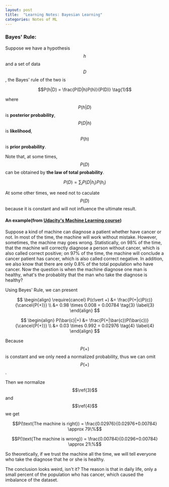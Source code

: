 ```yaml
---
layout: post
title:  "Learning Notes: Bayesian Learning"
categories: Notes of ML
---
```

<script type="text/javascript" src="http://cdn.mathjax.org/mathjax/latest/MathJax.js?config=default"></script>
### Bayes' Rule:
Suppose we have a hypothesis $$h$$ and a set of data $$D$$, the Bayes' rule of the two is

$$P(h|D) = \frac{P(D|h)P(h)}{P(D)} \tag{1}$$

where $$P(h\vert D)$$ is **posterior probability**, $$P(D\vert h)$$ is **likelihood**, $$P(h)$$ is **prior probability**.

Note that, at some times, $$P(D)$$ can be obtained by **the law of total probability**.

$$P(D) = \sum_i{P(D|h_i)P(h_i)} \tag{2}$$

At some other times, we need not to caculate $$P(D)$$ because it is constant and will not influence the ultimate result.

#### An example(from [Udacity's Machine Learning course])
Suppose a kind of machine can diagnose a patient whether have cancer or not. In most of the time, the machine will work without mistake. However, sometimes, the machine may goes wrong. Statistically, on 98% of the time, that the machine will correctly diagnose a person without cancer, which is also called correct positive; on 97% of the time, the machine will conclude a cancer patient has cancer, which is also called correct negative. In addition, we also know that there are only 0.8% of the total population who have cancer. Now the question is when the machine diagnose one man is healthy, what's the probablity that the man who take the diagnose is healthy?

Using Beyes' Rule, we can present 

$$
\begin{align}
\require{cancel} P(c\vert +) &= \frac{P(+|c)P(c)}{\cancel{P(+)}} \\
&= 0.98 \times 0.008 = 0.00784 \tag{3} \label{3}
\end{align}
$$

$$
\begin{align}
P(\bar{c}|+) &= \frac{P(+|\bar{c})P(\bar{c})}{\cancel{P(+)}} \\
&= 0.03 \times 0.992 = 0.02976 \tag{4} \label{4}
\end{align}
$$

Because $$P(+)$$ is constant and we only need a normalized probability, thus we can omit $$P(+)$$.

Then we normalize $$\ref{3}$$ and $$\ref{4}$$ we get

$$P(\text{The machine is right}) = \frac{0.02976}{0.02976+0.00784} \approx 79\%$$

$$P(\text{The machine is wrong}) = \frac{0.00784}{0.0296+0.00784} \approx 21\%$$

So theoretically, if we trust the machine all the time, we will tell everyone who take the diagnose that he or she is healthy. 

The conclusion looks weird, isn't it? The reason is that in daily life, only a small percent of the population who has cancer, which caused the imbalance of the dataset.

[Udacity's Machine Learning course]:https://classroom.udacity.com/courses/ud262/lessons/454308909/concepts/4733385500923#